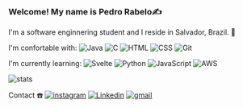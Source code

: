 ### Welcome! My name is Pedro Rabelo✍️

I'm a software enginnering student and I reside in Salvador, Brazil. 📍

I'm confortable with:
![Java](https://img.shields.io/badge/Java-ED8B00?style=for-the-badge&logo=openjdk&logoColor=white) ![C](https://img.shields.io/badge/C-00599C?style=for-the-badge&logo=c&logoColor=white) ![HTML](https://img.shields.io/badge/HTML5-E34F26?style=for-the-badge&logo=html5&logoColor=white) ![CSS](https://img.shields.io/badge/CSS3-1572B6?style=for-the-badge&logo=css3&logoColor=white) ![Git](https://img.shields.io/badge/GIT-E44C30?style=for-the-badge&logo=git&logoColor=white)

I'm currently learning:
![Svelte](https://img.shields.io/badge/Svelte-4A4A55?style=for-the-badge&logo=svelte&logoColor=FF3E00) ![Python](https://img.shields.io/badge/Python-3776AB?style=for-the-badge&logo=python&logoColor=white) ![JavaScript](https://img.shields.io/badge/JavaScript-323330?style=for-the-badge&logo=javascript&logoColor=F7DF1E) ![AWS](https://img.shields.io/badge/Amazon_AWS-232F3E?style=for-the-badge&logo=amazon-aws&logoColor=white)


![stats](https://github-readme-stats.vercel.app/api/top-langs/?username=pedrora22&theme=blue-green)

Contact ☎️
[![instagram](https://img.shields.io/badge/Instagram-E4405F?style=for-the-badge&logo=instagram&logoColor=white)](https://www.instagram.com/peurabelo) [![Linkedin](https://img.shields.io/badge/LinkedIn-0077B5?style=for-the-badge&logo=linkedin&logoColor=white)](https://www.linkedin.com/in/pedro-rabelo-905aa2249/) [![gmail](https://img.shields.io/badge/Gmail-D14836?style=for-the-badge&logo=gmail&logoColor=white)](pedro.rabelo114@gmail.com)
